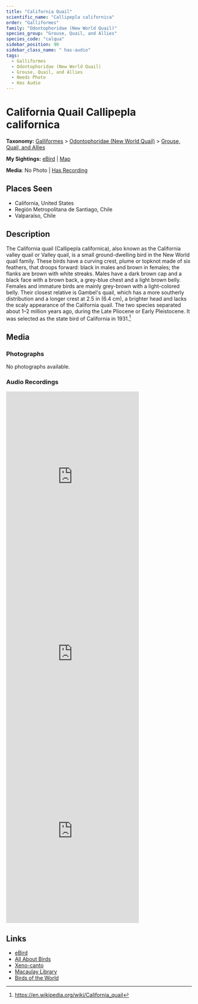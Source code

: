 ```yaml
---
title: "California Quail"
scientific_name: "Callipepla californica"
order: "Galliformes"
family: "Odontophoridae (New World Quail)"
species_group: "Grouse, Quail, and Allies"
species_code: "calqua"
sidebar_position: 90
sidebar_class_name: " has-audio"
tags: 
  - Galliformes
  - Odontophoridae (New World Quail)
  - Grouse, Quail, and Allies
  - Needs Photo
  - Has Audio
---
```


# California Quail <span className='sci_name'>Callipepla californica</span>

**Taxonomy:** [Galliformes](/tags/galliformes) > [Odontophoridae (New World Quail)](/tags/odontophoridae-new-world-quail) > [Grouse, Quail, and Allies](/tags/grouse-quail-and-allies)

**My Sightings:** [eBird](https://ebird.org/lifelist?r=world&time=life&spp=calqua) | [Map](/map?species_code=calqua)

**Media**: No Photo | [Has Recording](https://media.ebird.org/catalog?userId=USER4436073&taxonCode=calqua&mediaType=audio&view=grid)

## Places Seen

* California, United States
* Región Metropolitana de Santiago, Chile
* Valparaíso, Chile

## Description
The California quail (Callipepla californica), also known as the California valley quail or Valley quail, is a small ground-dwelling bird in the New World quail family. These birds have a curving crest, plume or topknot   made of six feathers, that droops forward: black in males and brown in females; the flanks are brown with white streaks. Males have a dark brown cap and a black face with a brown back, a grey-blue chest and a light brown belly. Females and immature birds are mainly grey-brown with a light-colored belly.
Their closest relative is Gambel's quail, which has a more southerly distribution and a longer crest at 2.5 in (6.4 cm), a brighter head and lacks the scaly appearance of the California quail. The two species separated about 1–2 million years ago, during the Late Pliocene or Early Pleistocene. It was selected as the state bird of California in 1931.[^1]

[^1]: https://en.wikipedia.org/wiki/California_quail

## Media
### Photographs
No photographs available.

### Audio Recordings
<iframe src="https://macaulaylibrary.org/asset/626995523/embed" width="360" height="480" frameborder="0" allowfullscreen></iframe>
<iframe src="https://macaulaylibrary.org/asset/626995524/embed" width="360" height="480" frameborder="0" allowfullscreen></iframe>
<iframe src="https://macaulaylibrary.org/asset/627274791/embed" width="360" height="480" frameborder="0" allowfullscreen></iframe>

## Links
* [eBird](https://ebird.org/species/calqua) 
* [All About Birds](https://www.allaboutbirds.org/guide/calqua) 
* [Xeno-canto](https://www.xeno-canto.org/species/callipepla-californica) 
* [Macaulay Library](https://search.macaulaylibrary.org/catalog?taxonCode=calqua&sort=rating_rank_desc)
* [Birds of the World](https://birdsoftheworld.org/bow/species/calqua)

